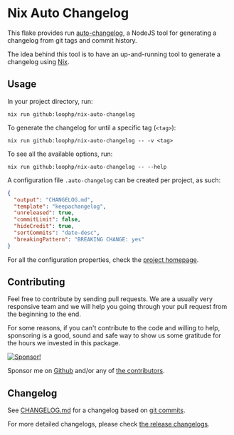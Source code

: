 # Nix Auto Changelog

This flake provides run [auto-changelog][auto-changelog homepage], a NodeJS tool
for generating a changelog from git tags and commit history.

The idea behind this tool is to have an up-and-running tool to generate a
changelog using [Nix][nix homepage].

## Usage

In your project directory, run:

```shell
nix run github:loophp/nix-auto-changelog
```

To generate the changelog for until a specific tag (`<tag>`):

```shell
nix run github:loophp/nix-auto-changelog -- -v <tag>
```

To see all the available options, run:

```shell
nix run github:loophp/nix-auto-changelog -- --help
```

A configuration file `.auto-changelog` can be created per project, as such:

```json
{
  "output": "CHANGELOG.md",
  "template": "keepachangelog",
  "unreleased": true,
  "commitLimit": false,
  "hideCredit": true,
  "sortCommits": "date-desc",
  "breakingPattern": "BREAKING CHANGE: yes"
}
```

For all the configuration properties, check the [project homepage][auto-changelog homepage].

## Contributing

Feel free to contribute by sending pull requests. We are a
usually very responsive team and we will help you going
through your pull request from the beginning to the end.

For some reasons, if you can't contribute to the code and
willing to help, sponsoring is a good, sound and safe way
to show us some gratitude for the hours we invested in this
package.

[![Sponsor!][sponsor github]][sponsor github link]

Sponsor me on [Github][sponsor github link] and/or any of [the contributors][github contributors].

## Changelog

See [CHANGELOG.md][changelog file] for a changelog based on [git commits][github commit history].

For more detailed changelogs, please check [the release changelogs][github release changelogs].

[sponsor github]: https://img.shields.io/badge/Sponsor-Github-brightgreen.svg?style=flat-square
[sponsor github link]: https://github.com/sponsors/drupol
[nix homepage]: https://nixos.org/
[auto-changelog homepage]: https://github.com/CookPete/auto-changelog
[changelog file]: https://github.com/loophp/nix-auto-changelog/blob/main/CHANGELOG.md
[github commit history]: https://github.com/loophp/nix-auto-changelog/commits/main
[github release changelogs]: https://github.com/loophp/nix-auto-changelog/releases
[github contributors]: https://github.com/loophp/nix-auto-changelog/graphs/contributors
